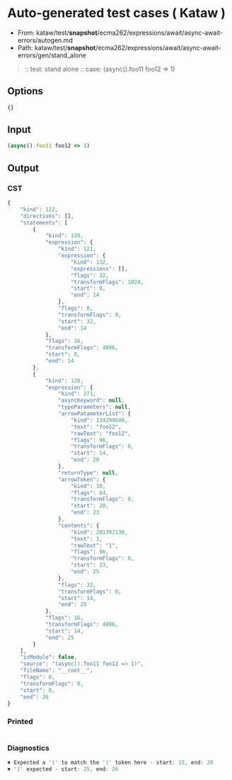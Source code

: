 # Auto-generated test cases ( Kataw )
- From: kataw/test/__snapshot__/ecma262/expressions/await/async-await-errors/autogen.md
- Path: kataw/test/__snapshot__/ecma262/expressions/await/async-await-errors/gen/stand_alone
> :: test: stand alone
> :: case: (async().foo11 foo12 => 1)
## Options

`````js
{}
`````
## Input

`````js
(async().foo11 foo12 => 1)
`````
## Output

### CST

```javascript
{
    "kind": 122,
    "directives": [],
    "statements": [
        {
            "kind": 120,
            "expression": {
                "kind": 121,
                "expression": {
                    "kind": 132,
                    "expressions": [],
                    "flags": 32,
                    "transformFlags": 1024,
                    "start": 0,
                    "end": 14
                },
                "flags": 0,
                "transformFlags": 0,
                "start": 32,
                "end": 14
            },
            "flags": 16,
            "transformFlags": 4096,
            "start": 0,
            "end": 14
        },
        {
            "kind": 120,
            "expression": {
                "kind": 271,
                "asyncKeyword": null,
                "typeParameters": null,
                "arrowPatameterList": {
                    "kind": 134299649,
                    "text": "foo12",
                    "rawText": "foo12",
                    "flags": 96,
                    "transformFlags": 0,
                    "start": 14,
                    "end": 20
                },
                "returnType": null,
                "arrowToken": {
                    "kind": 10,
                    "flags": 64,
                    "transformFlags": 0,
                    "start": 20,
                    "end": 23
                },
                "contents": {
                    "kind": 201392130,
                    "text": 1,
                    "rawText": "1",
                    "flags": 96,
                    "transformFlags": 0,
                    "start": 23,
                    "end": 25
                },
                "flags": 32,
                "transformFlags": 0,
                "start": 14,
                "end": 25
            },
            "flags": 16,
            "transformFlags": 4096,
            "start": 14,
            "end": 25
        }
    ],
    "isModule": false,
    "source": "(async().foo11 foo12 => 1)",
    "fileName": "__root__",
    "flags": 0,
    "transformFlags": 0,
    "start": 0,
    "end": 26
}
```

### Printed

```javascript

```

### Diagnostics

```javascript
✖ Expected a ')' to match the '(' token here - start: 15, end: 20
✖ ')' expected - start: 25, end: 26

```

